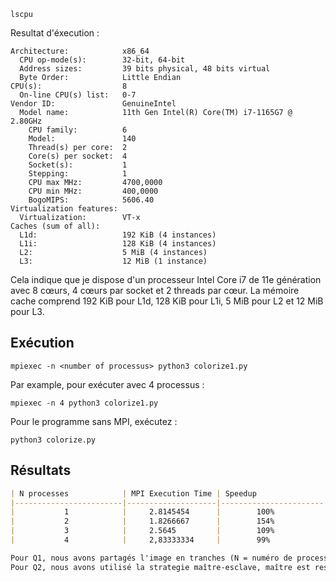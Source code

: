 ```
lscpu
```
Resultat d'éxecution :
```
Architecture:            x86_64
  CPU op-mode(s):        32-bit, 64-bit
  Address sizes:         39 bits physical, 48 bits virtual
  Byte Order:            Little Endian
CPU(s):                  8
  On-line CPU(s) list:   0-7
Vendor ID:               GenuineIntel
  Model name:            11th Gen Intel(R) Core(TM) i7-1165G7 @ 2.80GHz
    CPU family:          6
    Model:               140
    Thread(s) per core:  2
    Core(s) per socket:  4
    Socket(s):           1
    Stepping:            1
    CPU max MHz:         4700,0000
    CPU min MHz:         400,0000
    BogoMIPS:            5606.40
Virtualization features: 
  Virtualization:        VT-x
Caches (sum of all):     
  L1d:                   192 KiB (4 instances)
  L1i:                   128 KiB (4 instances)
  L2:                    5 MiB (4 instances)
  L3:                    12 MiB (1 instance)
```

Cela indique que je dispose d'un processeur Intel Core i7 de 11e génération avec 8 cœurs, 4 cœurs par socket et 2 threads par cœur. La mémoire cache comprend 192 KiB pour L1d, 128 KiB pour L1i, 5 MiB pour L2 et 12 MiB pour L3.

## Exécution
```
mpiexec -n <number of processus> python3 colorize1.py
```
Par example, pour exécuter avec 4 processus :
```
mpiexec -n 4 python3 colorize1.py
```

Pour le programme sans MPI, exécutez :
```
python3 colorize.py
```

## Résultats
```markdown
| N processes            | MPI Execution Time | Speedup               |
|------------------------|--------------------|-----------------------|
|           1            |     2.8145454      |        100%           |
|           2            |     1.8266667      |        154%           |
|           3            |     2.5645         |        109%           |
|           4            |     2,83333334     |        99%            |

Pour Q1, nous avons partagés l'image en tranches (N = numéro de processeurs) ou chaque a coloré sa partie, puis le processus racine a rassemblé toutes les fragmenets sur l'image finale.
Pour Q2, nous avons utilisé la strategie maître-esclave, maître est responsable pour le calcul et la construction de l'image finale.


